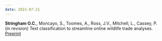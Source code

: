 ```yaml
---
date: 2021-07-21
---
```


**Stringham O.C.**, Moncayo, S., Toomes, A., Ross, J.V., Mitchell, L., Cassey, P. (in revision) Text classification to streamline online wildlife trade analyses. [Preprint](https://ecoevorxiv.org/593ve)